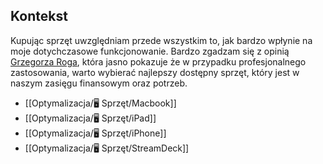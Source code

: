 ## Kontekst
Kupując sprzęt uwzględniam przede wszystkim to, jak bardzo wpłynie na moje dotychczasowe funkcjonowanie. Bardzo zgadzam się z opinią [Grzegorza Roga](https://twitter.com/isloggedout/status/1457770727029895176), która jasno pokazuje że w przypadku profesjonalnego zastosowania, warto wybierać najlepszy dostępny sprzęt, który jest w naszym zasięgu finansowym oraz potrzeb.

- [[Optymalizacja/🖥️ Sprzęt/Macbook]]
- [[Optymalizacja/🖥️ Sprzęt/iPad]]
- [[Optymalizacja/🖥️ Sprzęt/iPhone]]
- [[Optymalizacja/🖥️ Sprzęt/StreamDeck]]
